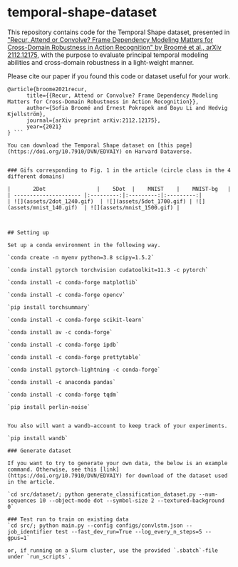 # temporal-shape-dataset
This repository contains code for the Temporal Shape dataset, presented in ["Recur, Attend or Convolve? Frame Dependency Modeling Matters for Cross-Domain Robustness in Action Recognition" by Broomé et al., arXiv 2112.12175](https://arxiv.org/abs/2112.12175), with the purpose to evaluate principal temporal modeling abilities and cross-domain robustness in a light-weight manner.

Please cite our paper if you found this code or dataset useful for your work.

``` 
@article{broome2021recur,
      title={{Recur, Attend or Convolve? Frame Dependency Modeling Matters for Cross-Domain Robustness in Action Recognition}}, 
      author={Sofia Broomé and Ernest Pokropek and Boyu Li and Hedvig Kjellström},
      journal={arXiv preprint arXiv:2112.12175},
      year={2021}
} ```

You can download the Temporal Shape dataset on [this page](https://doi.org/10.7910/DVN/EDVAIY) on Harvard Dataverse. 


### Gifs corresponding to Fig. 1 in the article (circle class in the 4 different domains)

|       2Dot                |    5Dot  |    MNIST    |    MNIST-bg   | 
| --------------------- |:---------:|:---------:|:---------:|
| ![](assets/2dot_1240.gif)  | ![](assets/5dot_1700.gif) | ![](assets/mnist_140.gif)  | ![](assets/mnist_1500.gif) | 



## Setting up

Set up a conda environment in the following way.

`conda create -n myenv python=3.8 scipy=1.5.2`

`conda install pytorch torchvision cudatoolkit=11.3 -c pytorch`

`conda install -c conda-forge matplotlib`

`conda install -c conda-forge opencv`

`pip install torchsummary`

`conda install -c conda-forge scikit-learn`

`conda install av -c conda-forge`

`conda install -c conda-forge ipdb`

`conda install -c conda-forge prettytable`

`conda install pytorch-lightning -c conda-forge`

`conda install -c anaconda pandas`

`conda install -c conda-forge tqdm`

`pip install perlin-noise`


You also will want a wandb-account to keep track of your experiments.

`pip install wandb`

### Generate dataset

If you want to try to generate your own data, the below is an example command. Otherwise, see this [link](https://doi.org/10.7910/DVN/EDVAIY) for download of the dataset used in the article.

`cd src/dataset/; python generate_classification_dataset.py --num-sequences 10 --object-mode dot --symbol-size 2 --textured-background 0`

### Test run to train on existing data
`cd src/; python main.py --config configs/convlstm.json --job_identifier test --fast_dev_run=True --log_every_n_steps=5 --gpus=1`

or, if running on a Slurm cluster, use the provided `.sbatch`-file under `run_scripts`.
